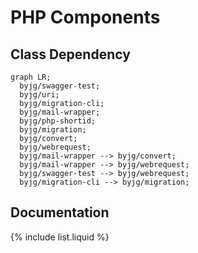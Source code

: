 # PHP Components
## Class Dependency
```mermaid
graph LR;
  byjg/swagger-test;
  byjg/uri;
  byjg/migration-cli;
  byjg/mail-wrapper;
  byjg/php-shortid;
  byjg/migration;
  byjg/convert;
  byjg/webrequest;
  byjg/mail-wrapper --> byjg/convert;
  byjg/mail-wrapper --> byjg/webrequest;
  byjg/swagger-test --> byjg/webrequest;
  byjg/migration-cli --> byjg/migration;
```
## Documentation
{% include list.liquid %}
